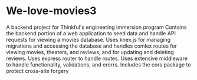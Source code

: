 # We-love-movies3
A backend project for Thinkful's engineering immersion program 
Contains the backend portion of a web application to seed data and handle API requests for viewing a movies database. 
Uses knex.js for managing migrations and accessing the database and 
handles comlex routes for viewing movies, theaters, and reviews, and for updating and deleting reviews.
Uses express router to handle routes. 
Uses extensive middleware to handle functionality, validations, and erorrs. 
Includes the cors package to protect cross-site forgery
